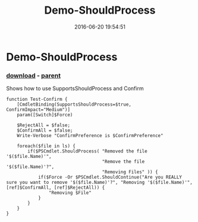 ﻿---
pid:            6401
poster:         Joel Bennett
title:          Demo-ShouldProcess
date:           2016-06-20 19:54:51
format:         posh
parent:         3291
parent:         3291

---

# Demo-ShouldProcess

### [download](6401.ps1) - [parent](3291.md)

Shows how to use SupportsShouldProcess and Confirm

```posh
function Test-Confirm {
    [CmdletBinding(SupportsShouldProcess=$true, ConfirmImpact="Medium")]
    param([Switch]$Force)

    $RejectAll = $false;
    $ConfirmAll = $false;
    Write-Verbose "ConfirmPreference is $ConfirmPreference"

    foreach($file in ls) {
        if($PSCmdlet.ShouldProcess( "Removed the file '$($file.Name)'",
                                    "Remove the file '$($file.Name)'?",
                                    "Removing Files" )) {
            if($Force -Or $PSCmdlet.ShouldContinue("Are you REALLY sure you want to remove '$($file.Name)'?", "Removing '$($file.Name)'", [ref]$ConfirmAll, [ref]$RejectAll)) {
                "Removing $File"
            }
        }
    }
}
```
